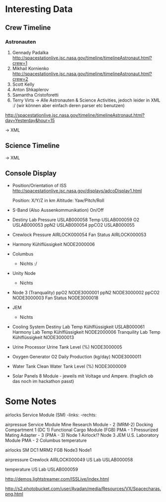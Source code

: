 # Interesting Data
## Crew Timeline
### Astronauten
1. Gennady Padalka
  http://spacestationlive.jsc.nasa.gov/timeline/timelineAstronaut.html?crew=1
2. Mikhail Kornienko
  http://spacestationlive.jsc.nasa.gov/timeline/timelineAstronaut.html?crew=2
3. Scott Kelly
4. Anton Shkaplerov
5. Samantha Cristoforetti
6. Terry Virts
-> Alle Astronauten & Science Activities, jedoch leider in XML :/ (wir können aber einfach deren parser etc benutzen)

http://spacestationlive.jsc.nasa.gov/timeline/timelineAstronaut.html?day=Yesterday&hour=15

 -> XML
## Science Timeline
  -> XML
## Console Display

  - Position/Orientation of ISS
    http://spacestationlive.jsc.nasa.gov/displays/adcoDisplay1.html
    
    Position: X/Y/Z in km
    Altitude: Yaw/Pitch/Roll
 
  - S-Band (Also Aussenkommunikation)
    On/Off

  - Destiny Lab
    Pressure    USLAB000058
    Temp        USLAB000059
    O2          USLAB000053
    ppN2        USLAB000054
    ppCO2       USLAB000055

  - Crewlock
    Pressure    AIRLOCK000054
    Fan Status  AIRLOCK000053

  - Harmony
    Kühlflüssigkeit NODE2000006

  - Columbus
    - Nichts :/

  - Unity Node
    - Nichts

  - Node 3 (Tranquality)
    ppO2        NODE3000001
    ppN2        NODE3000002
    ppCO2       NODE3000003
    Fan Status  NODE3000018

  - JEM
    - Nichts

  - Cooling System
    Destiny Lab
      Temp Kühlflüssigkeit      USLAB000061
    Harmony Lab
      Temp Kühlflüssigkeit      NODE2000006
    Tranquility Lab
      Temp Kühlflüssigkeit      NODE3000013

  - Urine Processor
    Urine Tank Level (%)          NODE3000005

  - Oxygen Generator
    O2 Daily Production (kg/day)  NODE3000011

  - Water Tank
    Clean Water Tank Level (%)    NODE3000009

  - Solar Panels
    8 Module - jeweils mit Voltage und Ampere.
    (fraglich ob das noch im hackathon passt)

# Some Notes

airlocks
  Service Module (SM)
    -links: 
    -rechts: 

airpressue
  Service Module
  Mine Research Module - 2 (MRM-2)
  Docking Compartment 1 (DC 1)
  Functional Cargo Module (FGB)
  PMA - 1
  Pressurized Mating Adapter - 3 (PMA - 3)
  Node 1
  Airlock!?
  Node 3
  JEM
  U.S. Laboratory Module
  PMA - 2
  Columbus
temperature





airlocks
  SM
  DC1
  MRM2
  FGB
  Node3
  Node1
  
airpressure
  Crewlock
    AIRLOCK000049
  US Lab
    USLAB000058

temperature
  US Lab
    USLAB000059  





http://demos.lightstreamer.com/ISSLive/index.html

http://s2.photobucket.com/user/Avadan/media/Resources/VX/Spacecharas.png.html

